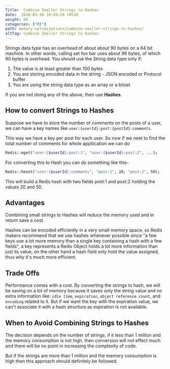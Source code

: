 ```yaml
---
Title:  Combine Smaller Strings to Hashes
date:  2018-03-26 16:49:29 +0530
weight: 60
categories: ["RI"]
path: memory-optimizations/combine-smaller-strings-to-hashes/
altTag: Combine Smaller Strings to Hashes
---
```

Strings data type has an overhead of about about 90 bytes on a 64 bit machine. In other words, calling set foo bar uses about 96 bytes, of which 90 bytes is overhead. You should use the String data type only if:

1. The value is at least greater than 100 bytes
1. You are storing encoded data in the string - JSON encoded or Protocol buffer
1. You are using the string data type as an array or a bitset

If you are not doing any of the above, then use **Hashes**.

## How to convert Strings to Hashes

Suppose we have to store the number of comments on the posts of a user, we can have a key names like `user:{userId}:post:{postId}:comments`.

This way we have a key per post for each user. So now if we neet to find the total number of comments for whole appilication we can do

```bash
Redis::mget("user:{$userId}:post:1", "user:{$userId}:post:2", ...);
```

For converting this to Hash you can do something like this-

```bash
Redis::hmset("user:{$userId}:comments", "post:1", 20, "post:2", 50);
```

This will build a Redis hash with two fields post:1 and post:2 holding the values 20 and 50.

## Advantages

Combining small strings to Hashes will reduce the memory used and in return save a cost.

Hashes can be encoded efficiently in a very small memory space, so Redis makers recommend that we use hashes whenever possible since "a few keys use a lot more memory than a single key containing a hash with a few fields", a key represents a Redis Object holds a lot more information than just its value, on the other hand a hash field only hold the value assigned, thus why it's much more efficient.

## Trade Offs

Performance comes with a cost. By converting the strings to hash, we will be saving on a lot of memory because it saves only the string value and no extra information like: `idle time`, `expiration`, `object reference count`, and `encoding` related to it.
But if we want the key with the expiration value, we can't associate it with a hash structure as expiration is not available.

## When to Avoid Combining Strings to Hashes

The decision depends on the number of strings, if it less than 1 million and the memory consumption is not high, then conversion will not effect much and there will be no point in increasing the complexity of code.

But if the strings are more than 1 million and the memory consumption is high then this approach should definitely be followed.
